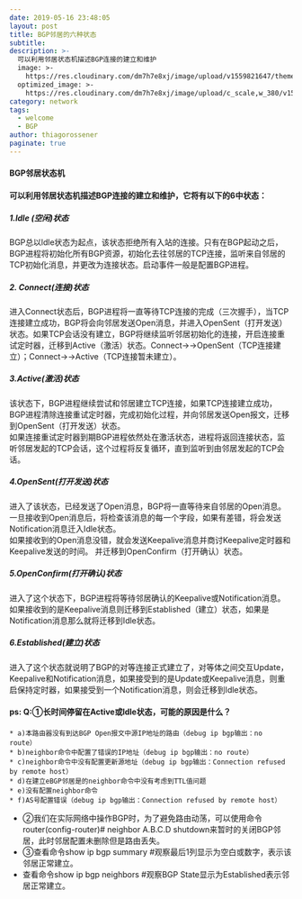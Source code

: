 ```yaml
---
date: 2019-05-16 23:48:05
layout: post
title: BGP邻居的六种状态
subtitle:
description: >-
  可以利用邻居状态机描述BGP连接的建立和维护
  image: >-
    https://res.cloudinary.com/dm7h7e8xj/image/upload/v1559821647/theme6_qeeojf.jpg
  optimized_image: >-
    https://res.cloudinary.com/dm7h7e8xj/image/upload/c_scale,w_380/v1559821647/theme6_qeeojf.jpg
category: network
tags:
  - welcome
  - BGP
author: thiagorossener
paginate: true
---
```

#### BGP邻居状态机
#### 可以利用邻居状态机描述BGP连接的建立和维护，它将有以下的6中状态：

##### 1.ldle (空闲)状态
BGP总以ldle状态为起点，该状态拒绝所有入站的连接。只有在BGP起动之后，BGP进程将初始化所有BGP资源，初始化去往邻居的TCP连接，监听来自邻居的TCP初始化消息，并更改为连接状态。启动事件一般是配置BGP进程。

##### 2. Connect(连接)状态
进入Connect状态后，BGP进程将一直等待TCP连接的完成（三次握手），当TCP连接建立成功，BGP将会向邻居发送Open消息，并进入OpenSent（打开发送）状态。如果TCP会话没有建立，BGP将继续监听邻居初始化的连接，开启连接重试定时器，迁移到Active（激活）状态。Connect→→OpenSent（TCP连接建立）；Connect→→Active（TCP连接暂未建立）。

##### 3.Active(激活)状态
该状态下，BGP进程继续尝试和邻居建立TCP连接，如果TCP连接建立成功，BGP进程清除连接重试定时器，完成初始化过程，并向邻居发送Open报文，迁移到OpenSent（打开发送）状态。<br>
如果连接重试定时器到期BGP进程依然处在激活状态，进程将返回连接状态，监听邻居发起的TCP会话，这个过程将反复循环，直到监听到由邻居发起的TCP会话。

##### 4.OpenSent(打开发送)状态
进入了该状态，已经发送了Open消息，BGP将一直等待来自邻居的Open消息。一旦接收到Open消息后，将检查该消息的每一个字段，如果有差错，将会发送Notification消息迁入Idle状态。<br>
如果接收到的Open消息没错，就会发送Keepalive消息并商讨Keepalive定时器和Keepalive发送的时间。 并迁移到OpenConfirm（打开确认）状态。

##### 5.OpenConfirm(打开确认)状态
进入了这个状态下，BGP进程将等待邻居确认的Keepalive或Notification消息。如果接收到的是Keepalive消息则迁移到Established（建立）状态，如果是Notification消息那么就将迁移到Idle状态。

##### 6.Established(建立)状态
进入了这个状态就说明了BGP的对等连接正式建立了，对等体之间交互Update，Keepalive和Notification消息，如果接受到的是Update或Keepalive消息，则重启保持定时器，如果接受到一个Notification消息，则会迁移到Idle状态。


#### ps: Q:①长时间停留在Active或ldle状态，可能的原因是什么？
    * a)本路由器没有到达BGP Open报文中源IP地址的路由（debug ip bgp输出：no route）
    * b)neighbor命令中配置了错误的IP地址（debug ip bgp输出：no route）
    * c)neighbor命令中没有配置更新源地址（debug ip bgp输出：Connection refused by remote host）
    * d)在建立eBGP邻居是的neighbor命令中没有考虑到TTL值问题
    * e)没有配置neighbor命令
    * f)AS号配置错误（debug ip bgp输出：Connection refused by remote host）
* ②我们在实际网络中操作BGP时，为了避免路由动荡，可以使用命令router(config-router)# neighbor A.B.C.D shutdown来暂时的关闭BGP邻居，此时邻居配置未删除但是路由丢失。
* ③查看命令show ip bgp summary       #观察最后1列显示为空白或数字，表示该邻居正常建立。
* 查看命令show ip bgp neighbors     #观察BGP State显示为Established表示邻居正常建立。
